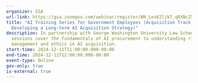```yaml
---
organizer: GSA
url-link: https://gsa.zoomgov.com/webinar/register/WN_LesK2ljkT_qRXNcZ5-8xLQ#/registration
title: "AI Training Series for Government Employees (Acquisition Track:
  Developing a Long-term AI Acquisition Strategy)"
description: In partnership with George Washington University Law School, these
  sessions cover the fundamentals of AI procurement to understanding risk
  management and ethics in AI acquisition.
start-time: 2024-12-11T11:00:00.000-00:00
end-time: 2024-12-11T12:00:00.000-00:00
event-type: Online
gov-only: true
is-external: true
---
```

